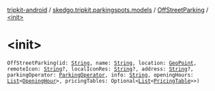 [tripkit-android](../../index.md) / [skedgo.tripkit.parkingspots.models](../index.md) / [OffStreetParking](index.md) / [&lt;init&gt;](./-init-.md)

# &lt;init&gt;

`OffStreetParking(id: `[`String`](https://kotlinlang.org/api/latest/jvm/stdlib/kotlin/-string/index.html)`, name: `[`String`](https://kotlinlang.org/api/latest/jvm/stdlib/kotlin/-string/index.html)`, location: `[`GeoPoint`](../../skedgo.tripkit.location/-geo-point/index.md)`, remoteIcon: `[`String`](https://kotlinlang.org/api/latest/jvm/stdlib/kotlin/-string/index.html)`?, localIconRes: `[`String`](https://kotlinlang.org/api/latest/jvm/stdlib/kotlin/-string/index.html)`?, address: `[`String`](https://kotlinlang.org/api/latest/jvm/stdlib/kotlin/-string/index.html)`?, parkingOperator: `[`ParkingOperator`](../-parking-operator/index.md)`, info: `[`String`](https://kotlinlang.org/api/latest/jvm/stdlib/kotlin/-string/index.html)`, openingHours: `[`List`](https://kotlinlang.org/api/latest/jvm/stdlib/kotlin.collections/-list/index.html)`<`[`OpeningHour`](../-opening-hour/index.md)`>, pricingTables: Optional<`[`List`](https://kotlinlang.org/api/latest/jvm/stdlib/kotlin.collections/-list/index.html)`<`[`PricingTable`](../-pricing-table/index.md)`>>)`